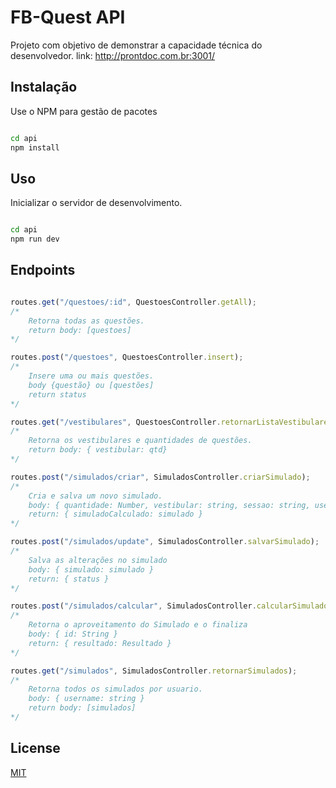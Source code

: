 # FB-Quest API

Projeto com objetivo de demonstrar a capacidade técnica do desenvolvedor.
link: http://prontdoc.com.br:3001/

## Instalação

Use o NPM para gestão de pacotes

```bash

cd api
npm install

```

## Uso

Inicializar o servidor de desenvolvimento.

```bash

cd api
npm run dev

```

## Endpoints

```javascript

routes.get("/questoes/:id", QuestoesController.getAll);
/*
    Retorna todas as questões.
    return body: [questoes]
*/

routes.post("/questoes", QuestoesController.insert);
/*
    Insere uma ou mais questões.
    body {questão} ou [questões]
    return status
*/

routes.get("/vestibulares", QuestoesController.retornarListaVestibulares);
/*
    Retorna os vestibulares e quantidades de questões.
    return body: { vestibular: qtd}
*/

routes.post("/simulados/criar", SimuladosController.criarSimulado);
/*
    Cria e salva um novo simulado.
    body: { quantidade: Number, vestibular: string, sessao: string, username: string }
    return: { simuladoCalculado: simulado }
*/

routes.post("/simulados/update", SimuladosController.salvarSimulado);
/*
    Salva as alterações no simulado
    body: { simulado: simulado }
    return: { status }
*/

routes.post("/simulados/calcular", SimuladosController.calcularSimulado);
/*
    Retorna o aproveitamento do Simulado e o finaliza
    body: { id: String }
    return: { resultado: Resultado }
*/

routes.get("/simulados", SimuladosController.retornarSimulados);
/*
    Retorna todos os simulados por usuario.
    body: { username: string }
    return body: [simulados]
*/

```


## License
[MIT](https://choosealicense.com/licenses/mit/)
